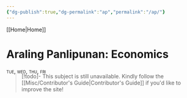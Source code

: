 ```yaml
---
{"dg-publish":true,"dg-permalink":"ap","permalink":"/ap/"}
---
```


[[Home\|Home]]

# Araling Panlipunan: Economics

<div style="font-variant: small-caps; margin-bottom: -18px;">tue, wed, thu, fri</div>

>[!todo]- This subject is still unavailable. Kindly follow the [[Misc/Contributor's Guide\|Contributor's Guide]] if you'd like to improve the site!